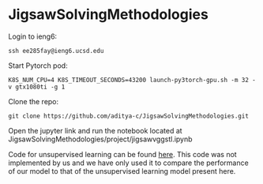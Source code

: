 # JigsawSolvingMethodologies

Login to ieng6:

`ssh ee285fay@ieng6.ucsd.edu`

Start Pytorch pod:

`K8S_NUM_CPU=4 K8S_TIMEOUT_SECONDS=43200 launch-py3torch-gpu.sh -m 32 -v gtx1080ti -g 1`

Clone the repo:

`git clone https://github.com/aditya-c/JigsawSolvingMethodologies.git`

Open the jupyter link and run the notebook located at JigsawSolvingMethodologies/project/jigsawvggstl.ipynb

Code for unsupervised learning can be found [here](https://github.com/aditya-c/JigsawSolvingMethodologies/tree/master/Semisupervised_Image_Classifier). This code was not implemented by us and we have only used it to compare the performance of our model to that of the unsupervised learning model present here.

